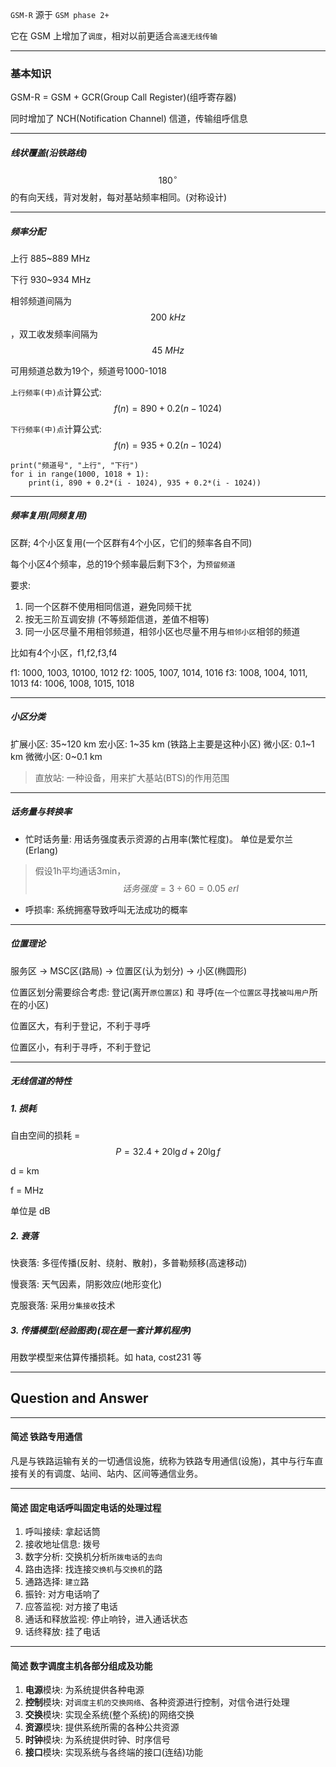 `GSM-R` 源于 `GSM phase 2+`

它在 GSM 上增加了`调度`，相对以前更适合`高速无线传输`

___

### 基本知识

GSM-R = GSM + GCR(Group Call Register)(组呼寄存器)

同时增加了 NCH(Notification Channel) 信道，传输组呼信息

___

##### 线状覆盖(沿铁路线)

$$180^{\circ}$$ 的有向天线，背对发射，每对基站频率相同。(对称设计)

___

##### 频率分配

上行 885~889 MHz

下行 930~934 MHz

相邻频道间隔为$$200\ kHz$$，双工收发频率间隔为$$45\ MHz$$

可用频道总数为19个，频道号1000-1018

`上行频率(中)点`计算公式: $$f(n) = 890 + 0.2(n - 1024)$$

`下行频率(中)点`计算公式: $$f(n) = 935 + 0.2(n - 1024)$$

```
print("频道号", "上行", "下行")
for i in range(1000, 1018 + 1):
    print(i, 890 + 0.2*(i - 1024), 935 + 0.2*(i - 1024))
```

___

##### 频率复用(同频复用)

区群; 4个小区复用(一个区群有4个小区，它们的频率各自不同)

每个小区4个频率，总的19个频率最后剩下3个，为`预留频道`

要求: 

1. 同一个区群不使用相同信道，避免同频干扰
2. 按无三阶互调安排 (不等频距信道，差值不相等)
3. 同一小区尽量不用相邻频道，相邻小区也尽量不用与`相邻小区`相邻的频道

比如有4个小区，f1,f2,f3,f4

f1: 1000, 1003, 10100, 1012
f2: 1005, 1007, 1014, 1016
f3: 1008, 1004, 1011, 1013
f4: 1006, 1008, 1015, 1018

___

##### 小区分类

扩展小区: 35~120 km
宏小区: 1~35 km (铁路上主要是这种小区)
微小区: 0.1~1 km
微微小区: 0~0.1 km

> 直放站: 一种设备，用来扩大基站(BTS)的作用范围

___

##### 话务量与转换率

* 忙时话务量: 用话务强度表示资源的占用率(繁忙程度)。 单位是爱尔兰(Erlang)

> 假设1h平均通话3min，$$话务强度 = 3 \div 60 = 0.05\ erl$$

* 呼损率: 系统拥塞导致呼叫无法成功的概率

___

##### 位置理论

服务区 -> MSC区(路局) -> 位置区(认为划分) -> 小区(椭圆形)

位置区划分需要综合考虑: 登记(离开`原位置区`) 和 寻呼(`在一个位置区`寻找`被叫用户`所在的小区)

位置区大，有利于登记，不利于寻呼

位置区小，有利于寻呼，不利于登记

____

##### 无线信道的特性

##### 1. 损耗
自由空间的损耗 = $$P = 32.4 + 20\lg{d} + 20\lg{f}$$ 

d = km

f = MHz

单位是 dB

##### 2. 衰落
快衰落: 多徑传播(反射、绕射、散射)，多普勒频移(高速移动)

慢衰落: 天气因素，阴影效应(地形变化)

克服衰落: 采用`分集接收`技术

##### 3. 传播模型(经验图表)(现在是一套计算机程序)

用数学模型来估算传播损耗。如 hata, cost231 等

___

## Question and Answer

___

#### 简述 铁路专用通信

凡是与铁路运输有关的一切通信设施，统称为铁路专用通信(设施)，其中与行车直接有关的有调度、站间、站内、区间等通信业务。

___

#### 简述 固定电话呼叫固定电话的处理过程

1. 呼叫接续: 拿起话筒
2. 接收地址信息: 拨号
3. 数字分析: 交换机分析`所拨电话`的`去向`
4. 路由选择: 找连接`交换机`与`交换机`的路
5. 通路选择: `建立`路
6. 振铃: 对方电话响了
7. 应答监视: 对方接了电话
8. 通话和释放监视: 停止响铃，进入通话状态
9. 话终释放: 挂了电话
___

#### 简述 数字调度主机各部分组成及功能

1. **电源**模块: 为系统提供各种电源
2. **控制**模块: 对`调度主机的交换网络`、各种资源进行控制，对信令进行处理
3. **交换**模块: 实现全系统(整个系统)的网络交换
4. **资源**模块: 提供系统所需的各种公共资源
5. **时钟**模块: 为系统提供时钟、时序信号
6. **接口**模块: 实现系统与各终端的接口(连结)功能